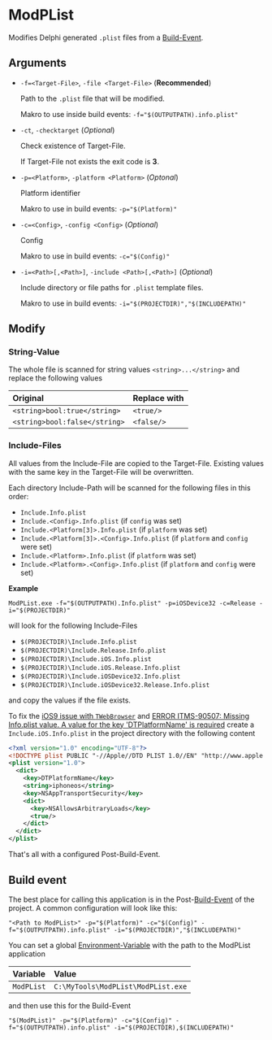 # ModPList

Modifies Delphi generated `.plist` files from a [Build-Event].

## Arguments

- `-f=<Target-File>`, `-file <Target-File>` (**Recommended**)

    Path to the `.plist` file that will be modified.

    Makro to use inside build events: `-f="$(OUTPUTPATH).info.plist"`

- `-ct`, `-checktarget` (*Optional*)

  Check existence of Target-File.

  If Target-File not exists the exit code is **3**.

- `-p=<Platform>`, `-platform <Platform>` (*Optonal*)

  Platform identifier

  Makro to use in build events: `-p="$(Platform)"`

- `-c=<Config>`, `-config <Config>` (*Optional*)

  Config

  Makro to use in build events: `-c="$(Config)"`

- `-i=<Path>[,<Path>]`, `-include <Path>[,<Path>]` (*Optional*)

  Include directory or file paths for `.plist` template files.

  Makro to use in build events: `-i="$(PROJECTDIR)","$(INCLUDEPATH)"`

## Modify

### String-Value

The whole file is scanned for string values `<string>...</string>` and replace the following values

Original | Replace with
:--- | :---
`<string>bool:true</string>` | `<true/>`
`<string>bool:false</string>` | `<false/>`

### Include-Files

All values from the Include-File are copied to the Target-File. Existing values with the same key in the Target-File will be overwritten.

Each directory Include-Path will be scanned for the following files in this order:

- `Include.Info.plist`
- `Include.<Config>.Info.plist` (if `config` was set)
- `Include.<Platform[3]>.Info.plist` (if `platform` was set)
- `Include.<Platform[3]>.<Config>.Info.plist` (if `platform` and `config` were set)
- `Include.<Platform>.Info.plist` (if `platform` was set)
- `Include.<Platform>.<Config>.Info.plist` (if `platform` and `config` were set)

**Example**

```
ModPList.exe -f="$(OUTPUTPATH).Info.plist" -p=iOSDevice32 -c=Release -i="$(PROJECTDIR)"
```

will look for the following Include-Files

- `$(PROJECTDIR)\Include.Info.plist`
- `$(PROJECTDIR)\Include.Release.Info.plist`
- `$(PROJECTDIR)\Include.iOS.Info.plist`
- `$(PROJECTDIR)\Include.iOS.Release.Info.plist`
- `$(PROJECTDIR)\Include.iOSDevice32.Info.plist`
- `$(PROJECTDIR)\Include.iOSDevice32.Release.Info.plist`

and copy the values if the file exists.

To fix the [iOS9 issue with `TWebBrowser`][1] and [ERROR ITMS-90507: Missing Info.plist value. A value for the key 'DTPlatformName' is required][2] create a `Include.iOS.Info.plist` in the project directory with the following content
```xml
<?xml version="1.0" encoding="UTF-8"?>
<!DOCTYPE plist PUBLIC "-//Apple//DTD PLIST 1.0//EN" "http://www.apple.com/DTDs/PropertyList-1.0.dtd" >
<plist version="1.0">
  <dict>
    <key>DTPlatformName</key>
    <string>iphoneos</string>
    <key>NSAppTransportSecurity</key>
    <dict>
      <key>NSAllowsArbitraryLoads</key>
      <true/>
    </dict>
  </dict>
</plist>
```
That's all with a configured Post-Build-Event.

## Build event

The best place for calling this application is in the Post-[Build-Event] of the project. A common configuration will look like this:

`"<Path to ModPList>" -p="$(Platform)" -c="$(Config)" -f="$(OUTPUTPATH).info.plist" -i="$(PROJECTDIR)","$(INCLUDEPATH)"`

You can set a global [Environment-Variable] with the path to the ModPList application

Variable | Value
:--- | :---
`ModPList` | `C:\MyTools\ModPList\ModPList.exe`

and then use this for the Build-Event

`"$(ModPList)" -p="$(Platform)" -c="$(Config)" -f="$(OUTPUTPATH).info.plist" -i="$(PROJECTDIR),$(INCLUDEPATH)"`

[1]: http://community.embarcadero.com/blogs/entry/how-to-use-custom-info-plist-xml-to-support-ios-9-s-new-app-transport-security-feature
[2]: https://community.embarcadero.com/article/articles-support/176-rad-studio/usability/16049-error-itms-90507-missing-info-plist-value-a-value-for-the-key-dtplatformname-is-required-when-submitting-an-app-to-the-ios-app-store
[Build-Event]: http://docwiki.embarcadero.com/RADStudio/Seattle/en/Build_Events
[Environment-Variable]: http://docwiki.embarcadero.com/RADStudio/Seattle/en/Environment_Variables

